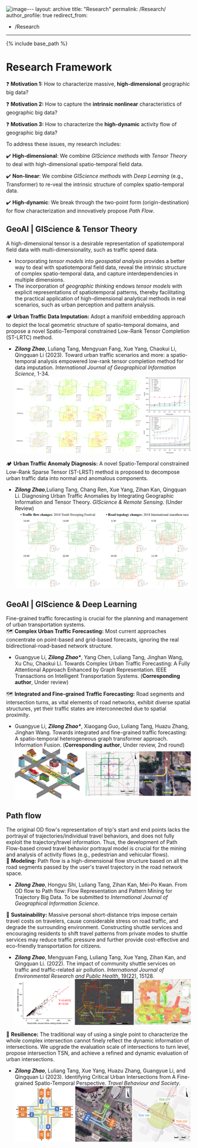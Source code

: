 ![image](https://github.com/zilzhao/zilzhao.github.io/assets/49839932/d08f3811-ff58-441d-89df-4b8d8a39b048)---
layout: archive
title: "Research"
permalink: /Research/
author_profile: true
redirect_from:
  - /Research
---

{% include base_path %}

Research Framework
======
❓ **Motivation 1:** How to characterize massive, **high-dimensional** geographic big data? <br>

❓ **Motivation 2:** How to capture the **intrinsic nonlinear** characteristics of geographic big data? <br>

❓ **Motivation 3:** How to characterize the **high-dynamic** activity flow of geographic big data? <br>

To address these issues, my research includes:

✔️ **High-dimensional**: We combine *GIScience methods* with *Tensor Theory* to deal with high-dimensional spatio-temporal field data.

✔️ **Non-linear**: We combine *GIScience methods* with *Deep Learning* (e.g., Transformer) to re-veal the intrinsic structure of complex spatio-temporal data.

✔️ **High-dynamic**: We break through the two-point form (origin-destination) for flow characterization and innovatively propose *Path Flow*.


GeoAI | GIScience & Tensor Theory
------
  A high-dimensional tensor is a desirable representation of spatiotemporal field data with multi-dimensionality, such as traffic speed data.<br>
  - Incorporating *tensor models* into *geospatial analysis* provides a better way to deal with spatiotemporal field data, reveal the intrinsic structure of complex spatio-temporal data, and capture interdependencies in multiple dimensions.
  - The incorporation of *geographic thinking* endows *tensor models* with explicit representations of spatiotemporal patterns, thereby facilitating the practical application of high-dimensional analytical methods in real scenarios, such as urban perception and pattern analysis.

  🏕️ **Urban Traffic Data Imputation:** Adopt a manifold embedding approach to depict the local geometric structure of spatio-temporal domains, and propose a novel Spatio-Temporal constrained Low-Rank Tensor Completion (ST-LRTC) method.<br>
  - ***Zilong Zhao***, Luliang Tang, Mengyuan Fang, Xue Yang, Chaokui Li, Qingquan Li (2023). Toward urban traffic scenarios and more: a spatio-temporal analysis empowered low-rank tensor completion method for data imputation. *International Journal of Geographical Information Science*, 1-34.<br>
  ![image](/images/Imputation.png)

  🏕️ **Urban Traffic Anomaly Diagnosis:** A novel Spatio-Temporal constrained Low-Rank Sparse Tensor (ST-LRST) method is proposed to decompose urban traffic data into normal and anomalous components.<br>
  - ***Zilong Zhao***,Luliang Tang, Chang Ren, Xue Yang, Zihan Kan, Qingquan Li. Diagnosing Urban Traffic Anomalies by Integrating Geographic Information and Tensor Theory. *GIScience & Remote Sensing*. (Under Review)<br>
  ![image](/images/Anomaly.png)

GeoAI | GIScience & Deep Learning
------
  Fine-grained traffic forecasting is crucial for the planning and management of urban transportation systems.<br>
  🗺️ **Complex Urban Traffic Forecasting:** Most current approaches concentrate on point-based and grid-based forecasts, ignoring the real bidirectional-road-based network structure.
  - Guangyue Li, ***Zilong Zhao\****, Yang Chen, Luliang Tang, Jinghan Wang, Xu Chu, Chaokui Li. Towards Complex Urban Traffic Forecasting: A Fully Attentional Approach Enhanced by Graph Representation. IEEE Transactions on Intelligent Transportation Systems. (**Corresponding author**, Under review)

  🗺️ **Integrated and Fine-grained Traffic Forecasting:** Road segments and intersection turns, as vital elements of road networks, exhibit diverse spatial structures, yet their traffic states are interconnected due to spatial proximity.
  - Guangyue Li, ***Zilong Zhao\****, Xiaogang Guo, Luliang Tang, Huazu Zhang, Jinghan Wang. Towards integrated and fine-grained traffic forecasting: A spatio-temporal heterogeneous graph transformer approach. Information Fusion. (**Corresponding author**, Under review, 2nd round)
  ![image](/images/Prediction.png)

Path flow
------
  The original OD flow's representation of trip's start and end points lacks the portrayal of trajectories/individual travel behaviors, and does not fully exploit the trajectory/travel information. Thus, the development of Path Flow-based crowd travel behavior portrayal model is crucial for the mining and analysis of activity flows (e.g., pedestrian and vehicular flows).<br>
  🚶 **Modeling:** Path flow is a high-dimensional flow structure based on all the road segments passed by the user's travel trajectory in the road network space.
  - ***Zilong Zhao***, Hongyu Shi, Luliang Tang, Zihan Kan, Mei-Po Kwan. From OD flow to Path flow: Flow Representation and Pattern Mining for Trajectory Big Data. To be submitted to *International Journal of Geographical Information Science*.

  🚶 **Sustainability:** Massive personal short-distance trips impose certain travel costs on travelers, cause considerable stress on road traffic, and degrade the surrounding environment. Constructing shuttle services and encouraging residents to shift travel patterns from private modes to shuttle services may reduce traffic pressure and further provide cost-effective and eco-friendly transportation for citizens.
  - ***Zilong Zhao***, Mengyuan Fang, Luliang Tang, Xue Yang, Zihan Kan, and Qingquan Li. (2022). The impact of community shuttle services on traffic and traffic-related air pollution. *International Journal of Environmental Research and Public Health*, 19(22), 15128.
  ![image](/images/Pollution.png)

  🚶 **Resilience:** The traditional way of using a single point to characterize the whole complex intersection cannot finely reflect the dynamic information of intersections. We upgrade the evaluation scale of intersections to turn level, propose intersection TSN, and achieve a refined and dynamic evaluation of urban intersections.
  - ***Zilong Zhao***, Luliang Tang, Xue Yang, Huazu Zhang, Guangyue Li, and Qingquan Li (2023). Identifying Critical Urban Intersections from A Fine-grained Spatio-Temporal Perspective. *Travel Behaviour and Society*.
  ![image](/images/TSN.png)







